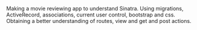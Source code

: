 Making a movie reviewing app to understand Sinatra. 
Using migrations, ActiveRecord, associations, current user control, bootstrap and css. 
Obtaining a better understanding of routes, view and get and post actions. 
